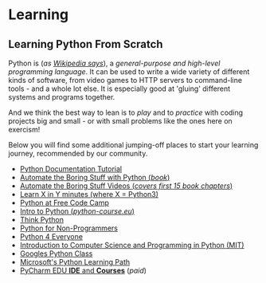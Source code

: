 # Learning

## Learning Python From Scratch
Python is (_as [Wikipedia says][wikipython]_), a *general-purpose and high-level programming language*.
 It can be used to write a wide variety of different kinds of software, from video games to HTTP servers to command-line tools - and a whole lot else.
 It is especially good at 'gluing' different systems and programs together.


And we think the best way to lean is to _play_ and to _practice_ with coding projects big and small - or with small problems like the ones here on exercism!


Below you will find some additional jumping-off places to start your learning journey, recommended by our community.


- [Python Documentation Tutorial][Python Documentation Tutorial]
- [Automate the Boring Stuff with Python (_book_)][automate the boring stuff]
- [Automate the Boring Stuff Videos (_covers first 15 book chapters_)][automate the videos]
- [Learn X in Y minutes (where X = Python3)][Learn X in Y minutes]
- [Python at Free Code Camp][python at free code camp]
- [Intro to Python (_python-course.eu_)][python-course.eu]
- [Think Python][Think Python]
- [Python for Non-Programmers][python-for-non-programmers]
- [Python 4 Everyone][python4everyone]
- [Introduction to Computer Science and Programming in Python (MIT)][mitocw600]
- [Googles Python Class][googles python class]
- [Microsoft's Python Learning Path][MS Python]
- [PyCharm EDU **IDE** and **Courses**][pycharm edu] (_paid_)


[Learn X in Y minutes]: https://learnxinyminutes.com/docs/python3/
[MS Python]: https://docs.microsoft.com/en-us/learn/paths/python-language/
[Python Documentation Tutorial]: https://docs.python.org/3/tutorial/index.html
[Python at Free Code Camp]: https://www.freecodecamp.org/learn/scientific-computing-with-python/
[Think Python]: http://www.greenteapress.com/thinkpython/html/index.html
[automate the boring stuff]: https://automatetheboringstuff.com/2e/
[automate the videos]: https://www.youtube.com/watch?v=1F_OgqRuSdI&list=PL0-84-yl1fUnRuXGFe_F7qSH1LEnn9LkW
[googles python class]: https://developers.google.com/edu/python/introduction
[mitocw600]: https://ocw.mit.edu/courses/electrical-engineering-and-computer-science/6-0001-introduction-to-computer-science-and-programming-in-python-fall-2016/
[pycharm edu]: https://www.jetbrains.com/pycharm-edu/
[python-course.eu]: https://python-course.eu/python-tutorial/
[python-for-non-programmers]: https://store.lerner.co.il/python-for-non-programmers-live
[python4everyone]: https://www.py4e.com/
[wikipython]: https://en.wikipedia.org/wiki/Python_(programming_language)
